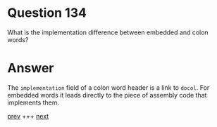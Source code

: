 
# Question 134


What is the implementation difference between embedded and colon words?


# Answer



The `implementation` field of a colon word header is a link to `docol`. 
For embedded words it leads directly to the piece of assembly code that
implements them.


[prev](133.md) +++ [next](135.md)

